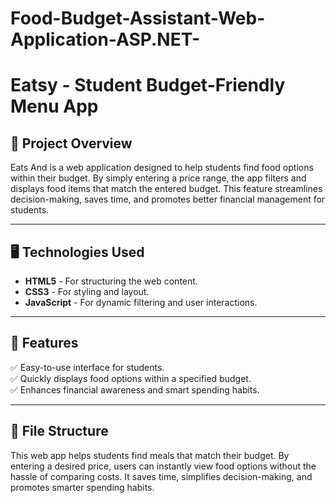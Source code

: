 # Food-Budget-Assistant-Web-Application-ASP.NET-
# Eatsy - Student Budget-Friendly Menu App

## 📌 Project Overview
Eats And is a web application designed to help students find food options within their budget. By simply entering a price range, the app filters and displays food items that match the entered budget. This feature streamlines decision-making, saves time, and promotes better financial management for students.

---

## 🖥️ Technologies Used
- **HTML5** - For structuring the web content.
- **CSS3** - For styling and layout.
- **JavaScript** - For dynamic filtering and user interactions.

---

## 🚀 Features
✅ Easy-to-use interface for students.  
✅ Quickly displays food options within a specified budget.  
✅ Enhances financial awareness and smart spending habits.  

---

## 📂 File Structure
This web app helps students find meals that match their budget. By entering a desired price, users can instantly view food options without the hassle of comparing costs. It saves time, simplifies decision-making, and promotes smarter spending habits.
